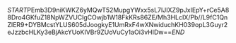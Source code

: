 $START$PEmb3D9niKWKZ6yMQwT52MupgYWxx5sL7lJIXZ9pJxIEpY+rCe5A88Dro4GKfuZ18NpWZVUClgCOwjb1W18FkKRs86ZE/Mh3HLcIX/Pb//L9fC1QnZlER9+DYBMcstYLUS605dJoogkyE1UmRxF4wXNwiduchKH039opL3Guyr2eJzzbcHLKy3eBjAkcYUoKIVBr9ZUoVuCy1aOi3vHIDw==$END$